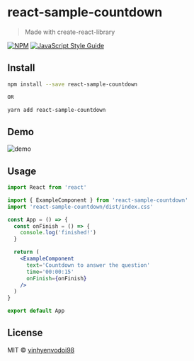 # react-sample-countdown

> Made with create-react-library

[![NPM](https://img.shields.io/npm/v/react-sample-countdown.svg)](https://www.npmjs.com/package/react-sample-countdown) [![JavaScript Style Guide](https://img.shields.io/badge/code_style-standard-brightgreen.svg)](https://standardjs.com)

## Install

```bash
npm install --save react-sample-countdown

OR

yarn add react-sample-countdown
```

## Demo

![demo](https://media.giphy.com/media/LRx3K5wJeFpip7f03r/giphy.gif)

## Usage

```jsx
import React from 'react'

import { ExampleComponent } from 'react-sample-countdown'
import 'react-sample-countdown/dist/index.css'

const App = () => {
  const onFinish = () => {
    console.log('finished!')
  }

  return (
    <ExampleComponent
      text='Countdown to answer the question'
      time='00:00:15'
      onFinish={onFinish}
    />
  )
}

export default App
```

## License

MIT © [vinhyenvodoi98](https://github.com/vinhyenvodoi98)
